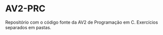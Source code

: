 # AV2-PRC

Repositório com o código fonte da AV2 de Programação em C.
Exercícios separados em pastas.
